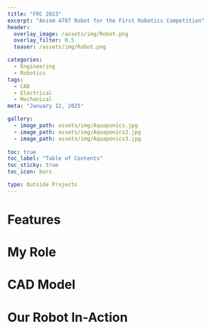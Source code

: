 ```yaml
---
title: "FRC 2023"
excerpt: "Axiom 4787 Robot for the First Robotics Competition"
header:
  overlay_image: /assets/img/Robot.png
  overlay_filter: 0.5
  teaser: /assets/img/Robot.png

categories:
  - Engineering
  - Robotics
tags:
  - CAD
  - Electrical
  - Mechanical
meta: "January 12, 2025"

gallery:
  - image_path: assets/img/Aquaponics.jpg
  - image_path: assets/img/Aquaponics2.jpg
  - image_path: assets/img/Aquaponics3.jpg
  
toc: true
toc_label: "Table of Contents"
toc_sticky: true
toc_icon: bars

type: Outside Projects
---
```


# Features

# My Role

# CAD Model

# Our Robot In-Action
